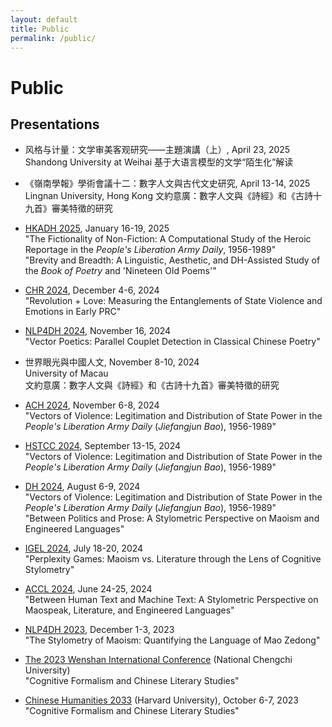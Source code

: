 ```yaml
---
layout: default
title: Public
permalink: /public/
---
```


# Public

## Presentations

- 风格与计量：文学审美客观研究——主題演講（上）, April 23, 2025
  Shandong University at Weihai
  基于大语言模型的文学“陌生化”解读

- 《嶺南學報》學術會議十二：數字人文與古代文史研究, April 13-14, 2025
  Lingnan University, Hong Kong
  文約意廣：數字人文與《詩經》和《古詩十九首》審美特徵的研究

- [HKADH 2025](https://2025.hkadh.org/cfp/), January 16-19, 2025  
  "The Fictionality of Non-Fiction: A Computational Study of the Heroic Reportage in the _People's Liberation Army Daily_, 1956-1989"  
  "Brevity and Breadth: A Linguistic, Aesthetic, and DH-Assisted Study of the _Book of Poetry_ and 'Nineteen Old Poems'"

- [CHR 2024](https://2024.computational-humanities-research.org/), December 4-6, 2024  
  "Revolution + Love: Measuring the Entanglements of State Violence and Emotions in Early PRC"

- [NLP4DH 2024](https://www.nlp4dh.com/nlp4dh-2024), November 16, 2024  
  "Vector Poetics: Parallel Couplet Detection in Classical Chinese Poetry"

- 世界眼光與中國人文, November 8-10, 2024  
  University of Macau  
  文約意廣：數字人文與《詩經》和《古詩十九首》審美特徵的研究

- [ACH 2024](https://ach2024.ach.org/), November 6-8, 2024  
  "Vectors of Violence: Legitimation and Distribution of State Power in the _People's Liberation Army Daily_ (_Jiefangjun Bao_), 1956-1989"

- [HSTCC 2024](http://hstcconline.org/conferences/), September 13-15, 2024  
  "Vectors of Violence: Legitimation and Distribution of State Power in the _People's Liberation Army Daily_ (_Jiefangjun Bao_), 1956-1989"

- [DH 2024](https://dh2024.adho.org/), August 6-9, 2024  
  "Vectors of Violence: Legitimation and Distribution of State Power in the _People's Liberation Army Daily_ (_Jiefangjun Bao_), 1956-1989"  
  "Between Politics and Prose: A Stylometric Perspective on Maoism and Engineered Languages"

- [IGEL 2024](https://igelsociety.org/events/event-igel2024/), July 18-20, 2024  
  "Perplexity Games: Maoism vs. Literature through the Lens of Cognitive Stylometry"

- [ACCL 2024](https://www.chineseandcomparativelit.org/), June 24-25, 2024  
  "Between Human Text and Machine Text: A Stylometric Perspective on Maospeak, Literature, and Engineered Languages"

- [NLP4DH 2023](https://www.nlp4dh.com/past-events/nlp4dh-iwclul-2023), December 1-3, 2023  
  "The Stylometry of Maoism: Quantifying the Language of Mao Zedong"

- [The 2023 Wenshan International Conference](https://2023wsconf.wordpress.com/) (National Chengchi University)  
  "Cognitive Formalism and Chinese Literary Studies"

- [Chinese Humanities 2033](https://fairbank.fas.harvard.edu/events/chinese-humanities-2033-new-visions-new-directions-a-two-day-conference/) (Harvard University), October 6-7, 2023  
  "Cognitive Formalism and Chinese Literary Studies"

